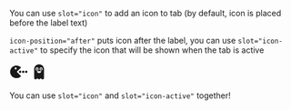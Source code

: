 <go-tabs fill>
  <go-tab label="Icon tab" icon-position="before">
    <go-icon name="home" slot="icon"></go-icon>
    <p>
      You can use <code>slot="icon"</code> to add an icon to tab (by default, icon is placed before the label
      text)
    </p>
  </go-tab>
  <go-tab label="Icon tab" icon-position="after">
    <go-icon name="star" slot="icon-active"></go-icon>
    <p>
      <code>icon-position="after"</code> puts icon after the label, you can use <code>slot="icon-active"</code> to
      specify the icon that will be shown when the tab is active
    </p>
  </go-tab>
  <go-tab label="Third tab">
    <svg fill="currentColor" width="2rem" height="2rem" slot="icon" viewBox="0 0 500 500">
      <path
        d="M302.5 131.9c-29.3-28.1-69.1-45.3-112.9-45.3-90.3 0-163.4 73.1-163.4 163.4s73.2 163.4 163.4 163.4c43.8 0 83.6-17.2 112.9-45.3L184.1 250l118.4-118.1zm-171.2 24.6c0-20.8 16.9-37.7 37.7-37.7s37.7 16.9 37.7 37.7c0 20.8-16.9 37.7-37.7 37.7s-37.7-16.8-37.7-37.7z" />
      <path
        d="M141.3 156.5c.2-11.4 7-21.8 17.8-25.9 11.2-4.3 24.2-.7 31.7 8.7 15.5 19.5-2 49-26.6 44.6-13.3-2.4-22.7-14-22.9-27.4-.2-12.9-20.2-12.9-20 0 .4 20.3 12.8 38 31.9 45 18.4 6.7 40.3.6 52.5-14.6 12.4-15.4 14.6-37.2 4.5-54.5-10.3-17.6-30.8-26.3-50.6-22.7-22.3 4.1-37.9 24.6-38.3 46.7-.3 13 19.7 13 20 .1z" />
      <path
        d="M309.6 124.8c-42.2-40-102.1-56.7-158.9-43.8-48.1 10.9-90.4 43.3-113.7 86.7C12.8 212.6 9.4 267.8 28.8 315c19.1 46.3 57.1 82.5 104.4 99 53.1 18.5 114.6 9.1 159.6-24.8 5.8-4.4 11.4-9 16.7-14 3.9-3.7 3.7-10.4 0-14.1-34.5-34.6-69.1-69.1-103.8-103.6-4.9-4.8-9.7-9.7-14.6-14.5v14.1c34.6-34.5 69.2-69.1 103.8-103.6 4.9-4.8 9.7-9.7 14.6-14.5 9.1-9.1-5-23.2-14.1-14.1-34.6 34.5-69.2 69.1-103.8 103.6-4.9 4.8-9.7 9.7-14.6 14.5-3.8 3.8-3.8 10.3 0 14.1 34.6 34.5 69.2 69.1 103.8 103.6 4.9 4.8 9.7 9.7 14.6 14.5v-14.1c-37.1 35.1-90.2 50-140.1 38.5-43.1-9.9-80.2-38.4-101.1-77.3-21.5-39.9-23.6-88.2-6.8-130.2 16-40.2 50.4-72.7 91.2-86.9C186.5 88.5 240 96.7 281 126.6c5.1 3.7 9.9 7.9 14.5 12.3 9.3 8.9 23.5-5.2 14.1-14.1z" />
      <circle cx="290.7" cy="250" r="22.6" />
      <path
        d="M303.3 250c-.2 6.9-5.5 12.6-12.6 12.6-6.9 0-12.6-5.7-12.6-12.6 0-6.7 5.3-12.2 11.9-12.6 7.4-.4 13.1 5.5 13.3 12.6.4 12.8 20.4 12.9 20 0-.4-13.7-8.5-25.8-21.5-30.6-12.6-4.7-27.3-.8-35.9 9.5-8.8 10.5-10.4 25.7-3.4 37.6 7 12 20.7 17.8 34.2 15.5 15.5-2.6 26.1-16.7 26.6-32 .4-12.9-19.6-12.9-20 0z" />
      <circle cx="375.1" cy="250" r="22.6" />
      <path
        d="M387.7 250c-.2 6.9-5.5 12.6-12.6 12.6-6.9 0-12.6-5.7-12.6-12.6 0-6.7 5.3-12.2 11.9-12.6 7.3-.4 13.1 5.5 13.3 12.6.4 12.8 20.4 12.9 20 0-.4-13.7-8.5-25.8-21.5-30.6-12.6-4.7-27.3-.8-35.9 9.5-8.8 10.5-10.4 25.7-3.4 37.6 7 12 20.7 17.8 34.2 15.5 15.5-2.6 26.1-16.7 26.6-32 .4-12.9-19.6-12.9-20 0z" />
      <circle cx="457.7" cy="250" r="22.6" />
      <path
        d="M470.3 250c-.2 6.9-5.5 12.6-12.6 12.6-6.9 0-12.6-5.7-12.6-12.6 0-6.7 5.3-12.2 11.9-12.6 7.4-.4 13.1 5.5 13.3 12.6.4 12.8 20.4 12.9 20 0-.4-13.7-8.5-25.8-21.5-30.6-12.6-4.7-27.3-.8-35.9 9.5-8.8 10.5-10.4 25.7-3.4 37.6 7 12 20.7 17.8 34.2 15.5 15.5-2.6 26.1-16.7 26.6-32 .4-12.9-19.6-12.9-20 0z" />
    </svg>
    <svg fill="currentColor" width="2rem" height="2rem" slot="icon-active" viewBox="0 0 100 100">
      <path
        d="M38.917 34.167v-4.538a4.538 4.538 0 1 0 3.209 1.33l-3.209 3.208zM61.084 34.167v-4.538a4.538 4.538 0 1 0 3.209 1.33l-3.209 3.208z" />
      <path
        d="M50 8.25c-14.98 0-27.125 12.145-27.125 27.125v47.126a8.75 8.75 0 0 0 8.75 8.75c3.219 0 6.021-1.744 7.538-4.334h.01c.363-.503.951-.834 1.619-.834s1.256.331 1.619.834h.01c1.518 2.59 4.319 4.334 7.538 4.334 3.218 0 6.021-1.744 7.537-4.334h.01c.363-.503.951-.834 1.619-.834s1.256.331 1.619.834h.011c1.517 2.59 4.319 4.334 7.537 4.334a8.75 8.75 0 0 0 8.75-8.75c0-3.523.083-47.126.083-47.126C77.125 20.395 64.98 8.25 50 8.25zM30.667 34.167a8.25 8.25 0 1 1 16.5 0 8.25 8.25 0 0 1-8.25 8.25 8.25 8.25 0 0 1-8.25-8.25zM50 56.667c-6.269 0-11.453-4.637-12.316-10.667h24.633C61.453 52.03 56.27 56.667 50 56.667zm11.084-14.25a8.25 8.25 0 1 1 0-16.5c4.557 0 8.249 3.694 8.249 8.25s-3.692 8.25-8.249 8.25z" />
    </svg>
    <p>You can use <code>slot="icon"</code> and <code>slot="icon-active"</code> together!</p>
  </go-tab>
</go-tabs>
